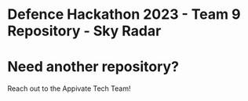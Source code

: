 # Defence Hackathon 2023 - Team 9 Repository - Sky Radar

# Need another repository?
Reach out to the Appivate Tech Team!
